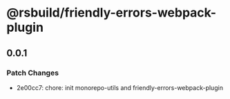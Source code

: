 # @rsbuild/friendly-errors-webpack-plugin

## 0.0.1

### Patch Changes

- 2e00cc7: chore: init monorepo-utils and friendly-errors-webpack-plugin
